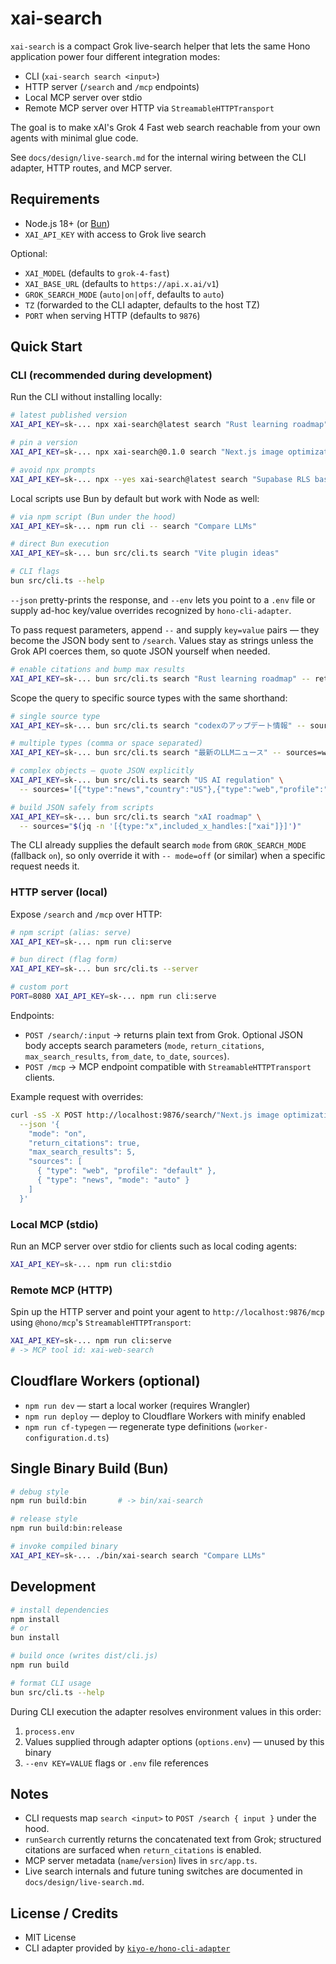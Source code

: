 # xai-search

`xai-search` is a compact Grok live-search helper that lets the same Hono application power four different integration modes:

- CLI (`xai-search search <input>`)
- HTTP server (`/search` and `/mcp` endpoints)
- Local MCP server over stdio
- Remote MCP server over HTTP via `StreamableHTTPTransport`

The goal is to make xAI's Grok 4 Fast web search reachable from your own agents with minimal glue code.

See `docs/design/live-search.md` for the internal wiring between the CLI adapter, HTTP routes, and MCP server.

## Requirements

- Node.js 18+ (or [Bun](https://bun.sh/))
- `XAI_API_KEY` with access to Grok live search

Optional:

- `XAI_MODEL` (defaults to `grok-4-fast`)
- `XAI_BASE_URL` (defaults to `https://api.x.ai/v1`)
- `GROK_SEARCH_MODE` (`auto|on|off`, defaults to `auto`)
- `TZ` (forwarded to the CLI adapter, defaults to the host TZ)
- `PORT` when serving HTTP (defaults to `9876`)

## Quick Start

### CLI (recommended during development)
Run the CLI without installing locally:

```bash
# latest published version
XAI_API_KEY=sk-... npx xai-search@latest search "Rust learning roadmap"

# pin a version
XAI_API_KEY=sk-... npx xai-search@0.1.0 search "Next.js image optimization"

# avoid npx prompts
XAI_API_KEY=sk-... npx --yes xai-search@latest search "Supabase RLS basics"
```

Local scripts use Bun by default but work with Node as well:

```bash
# via npm script (Bun under the hood)
XAI_API_KEY=sk-... npm run cli -- search "Compare LLMs"

# direct Bun execution
XAI_API_KEY=sk-... bun src/cli.ts search "Vite plugin ideas"

# CLI flags
bun src/cli.ts --help
```

`--json` pretty-prints the response, and `--env` lets you point to a `.env` file or supply ad-hoc key/value overrides recognized by `hono-cli-adapter`.

To pass request parameters, append `--` and supply `key=value` pairs — they become the JSON body sent to `/search`. Values stay as strings unless the Grok API coerces them, so quote JSON yourself when needed.

```bash
# enable citations and bump max results
XAI_API_KEY=sk-... bun src/cli.ts search "Rust learning roadmap" -- return_citations=true max_search_results=8
```

Scope the query to specific source types with the same shorthand:

```bash
# single source type
XAI_API_KEY=sk-... bun src/cli.ts search "codexのアップデート情報" -- sources=x

# multiple types (comma or space separated)
XAI_API_KEY=sk-... bun src/cli.ts search "最新のLLMニュース" -- sources=web,news

# complex objects — quote JSON explicitly
XAI_API_KEY=sk-... bun src/cli.ts search "US AI regulation" \
  -- sources='[{"type":"news","country":"US"},{"type":"web","profile":"default"}]'

# build JSON safely from scripts
XAI_API_KEY=sk-... bun src/cli.ts search "xAI roadmap" \
  -- sources="$(jq -n '[{type:"x",included_x_handles:["xai"]}]')"
```

The CLI already supplies the default search `mode` from `GROK_SEARCH_MODE` (fallback `on`), so only override it with `-- mode=off` (or similar) when a specific request needs it.

### HTTP server (local)
Expose `/search` and `/mcp` over HTTP:

```bash
# npm script (alias: serve)
XAI_API_KEY=sk-... npm run cli:serve

# bun direct (flag form)
XAI_API_KEY=sk-... bun src/cli.ts --server

# custom port
PORT=8080 XAI_API_KEY=sk-... npm run cli:serve
```

Endpoints:

- `POST /search/:input` → returns plain text from Grok. Optional JSON body accepts search parameters (`mode`, `return_citations`, `max_search_results`, `from_date`, `to_date`, `sources`).
- `POST /mcp` → MCP endpoint compatible with `StreamableHTTPTransport` clients.

Example request with overrides:

```bash
curl -sS -X POST http://localhost:9876/search/"Next.js image optimization" \
  --json '{
    "mode": "on",
    "return_citations": true,
    "max_search_results": 5,
    "sources": [
      { "type": "web", "profile": "default" },
      { "type": "news", "mode": "auto" }
    ]
  }'
```

### Local MCP (stdio)
Run an MCP server over stdio for clients such as local coding agents:

```bash
XAI_API_KEY=sk-... npm run cli:stdio
```

### Remote MCP (HTTP)
Spin up the HTTP server and point your agent to `http://localhost:9876/mcp` using `@hono/mcp`'s `StreamableHTTPTransport`:

```bash
XAI_API_KEY=sk-... npm run cli:serve
# -> MCP tool id: xai-web-search
```

## Cloudflare Workers (optional)

- `npm run dev` — start a local worker (requires Wrangler)
- `npm run deploy` — deploy to Cloudflare Workers with minify enabled
- `npm run cf-typegen` — regenerate type definitions (`worker-configuration.d.ts`)

## Single Binary Build (Bun)

```bash
# debug style
npm run build:bin       # -> bin/xai-search

# release style
npm run build:bin:release

# invoke compiled binary
XAI_API_KEY=sk-... ./bin/xai-search search "Compare LLMs"
```

## Development

```bash
# install dependencies
npm install
# or
bun install

# build once (writes dist/cli.js)
npm run build

# format CLI usage
bun src/cli.ts --help
```

During CLI execution the adapter resolves environment values in this order:

1. `process.env`
2. Values supplied through adapter options (`options.env`) — unused by this binary
3. `--env KEY=VALUE` flags or `.env` file references

## Notes

- CLI requests map `search <input>` to `POST /search { input }` under the hood.
- `runSearch` currently returns the concatenated text from Grok; structured citations are surfaced when `return_citations` is enabled.
- MCP server metadata (`name`/`version`) lives in `src/app.ts`.
- Live search internals and future tuning switches are documented in `docs/design/live-search.md`.

## License / Credits

- MIT License
- CLI adapter provided by [`kiyo-e/hono-cli-adapter`](https://github.com/kiyo-e/hono-cli-adapter)

